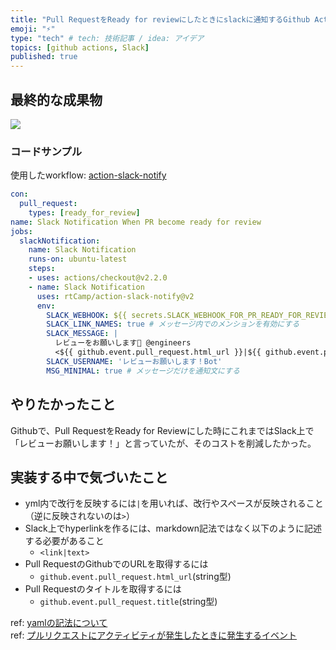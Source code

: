 ```yaml
---
title: "Pull RequestをReady for reviewにしたときにslackに通知するGithub Actions"
emoji: "⚡️"
type: "tech" # tech: 技術記事 / idea: アイデア
topics: [github actions, Slack]
published: true
---
```


## 最終的な成果物
![](https://storage.googleapis.com/zenn-user-upload/43b614a366da-20230527.png)

### コードサンプル
使用したworkflow: [action-slack-notify](https://github.com/rtCamp/action-slack-notify)

```yml
con:
  pull_request:
    types: [ready_for_review]
name: Slack Notification When PR become ready for review
jobs:
  slackNotification:
    name: Slack Notification
    runs-on: ubuntu-latest
    steps:
    - uses: actions/checkout@v2.2.0
    - name: Slack Notification
      uses: rtCamp/action-slack-notify@v2
      env:
        SLACK_WEBHOOK: ${{ secrets.SLACK_WEBHOOK_FOR_PR_READY_FOR_REVIEW }} # あらかじめGithubのSettingにてSecretsを設定しておこう
        SLACK_LINK_NAMES: true # メッセージ内でのメンションを有効にする
        SLACK_MESSAGE: |
          レビューをお願いします🙏 @engineers
          <${{ github.event.pull_request.html_url }}|${{ github.event.pull_request.title }}>
        SLACK_USERNAME: 'レビューお願いします！Bot'
        MSG_MINIMAL: true # メッセージだけを通知文にする
```

## やりたかったこと
Githubで、Pull RequestをReady for Reviewにした時にこれまではSlack上で「レビューお願いします！」と言っていたが、そのコストを削減したかった。


## 実装する中で気づいたこと

- yml内で改行を反映するには`|`を用いれば、改行やスペースが反映されること（逆に反映されないのは`>`）
- Slack上でhyperlinkを作るには、markdown記法ではなく以下のように記述する必要があること
  - `<link|text>`
- Pull RequestのGithubでのURLを取得するには
  - `github.event.pull_request.html_url`(string型)
- Pull Requestのタイトルを取得するには
  - `github.event.pull_request.title`(string型)

ref: [yamlの記法について](https://docs.ansible.com/ansible/latest/reference_appendices/YAMLSyntax.html#yaml-basics)  
ref: [プルリクエストにアクティビティが発生したときに発生するイベント](https://docs.github.com/ja/webhooks-and-events/webhooks/webhook-events-and-payloads#pull_request)
